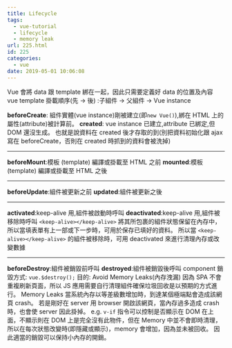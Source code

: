 ```yaml
---
title: Lifecycle
tags:
  - vue-tutorial
  - lifecycle
  - memory leak
url: 225.html
id: 225
categories:
  - vue
date: 2019-05-01 10:06:08
---
```


Vue 會將 data 跟 template 綁在一起，因此只需要定義好 data 的位置及內容 vue template 掛載順序(先 → 後) :子組件 → 父組件 → Vue instance

**beforeCreate**: 組件實體(vue instance)剛被建立(即`new Vue()`),綁在 HTML 上的屬性(attribute)被計算前。
**created**: vue instance 已建立,attribute 已綁定,但 DOM 還沒生成。 也就是說資料在 created 後才存取的到(別把資料初始化跟 ajax 寫在 beforeCreate，否則在 created 時抓到的資料會被洗掉)

---

**beforeMount**:模板 (template) 編譯或掛載至 HTML 之前
**mounted**:模板 (template) 編譯或掛載至 HTML 之後

---

**beforeUpdate**:組件被更新之前
**updated**:組件被更新之後

---

**activated**:keep-alive 用,組件被啟動時呼叫
**deactivated**:keep-alive 用,組件被移除時呼叫 `<keep-alive></keep-alive>` 將其所包裹的組件狀態保留在內存中，所以當填表單有上一部或下一步時，可用於保存已填好的資料。 所以當 `<keep-alive></keep-alive>` 的組件被移除時，可用 deactivated 來進行清理內存或改變數據

---

**beforeDestroy**:組件被銷毀前呼叫
**destroyed**:組件被銷毀後呼叫 component 銷毀方式: `vue.$destroy();`
目的: Avoid Memory Leaks(內存洩漏) 因為 SPA 不會重複刷新頁面，所以 JS 應用需要自行清理組件確保垃圾回收是以預期的方式進行。
Memory Leaks 當系統內存以等差級數增加時，到達某個極端點會造成該網頁 crash。 若是剛好在 server 用 browser 開啟該網頁，當內存過多造成 crash 時，也會使 server 因此掛掉。
e.g. `v-if` 指令可以控制是否顯示在 DOM 在上面，不顯示則在 DOM 上是完全沒有此物件，但在 Memory 中並不會即時清理，所以在每次狀態改變時(即隱藏或顯示)，memory 會增加，因為並未被回收。 因此適當的銷毀可以保持小內存的開銷。
